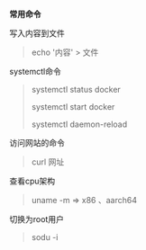**常用命令**

写入内容到文件

> echo '内容' >  文件

systemctl命令

> systemctl status docker
>
> systemctl start docker
>
> systemctl daemon-reload

访问网站的命令

>  curl 网址

查看cpu架构

> uname -m   => x86 、aarch64

切换为root用户

> sodu -i


